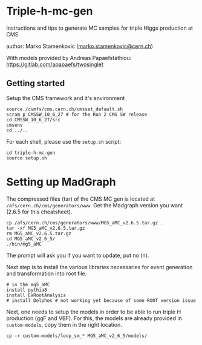 # Triple-h-mc-gen
Instructions and tips to generate MC samples for triple Higgs production at CMS

author: Marko Stamenkovic (marko.stamenkovic@cern.ch)

With models provided by Andreas Papaefstathiou: https://gitlab.com/apapaefs/twosinglet

## Getting started

Setup the CMS framework and it's environment

```
source /cvmfs/cms.cern.ch/cmsset_default.sh
scram p CMSSW_10_6_27 # for the Run 2 CMS SW release
cd CMSSW_10_6_27/src
cmsenv
cd ../..
```

For each shell, please use the `setup.sh` script:

```
cd triple-h-mc-gen
source setup.sh
```

# Setting up MadGraph

The compressed files (tar) of the CMS MC gen is located at `/afs/cern.ch/cms/generators/www`. Get the Madgraph version you want (2.6.5 for this cheatsheet). 

```
cp /afs/cern.ch/cms/generators/www/MG5_aMC_v2.6.5.tar.gz .
tar -xf MG5_aMC_v2.6.5.tar.gz
rm MG5_aMC_v2.6.5.tar.gz
cd MG5_aMC_v2_6_5/
./bin/mg5_aMC
```

The prompt will ask you if you want to update, put no (n). 

Next step is to install the various libraries necessaries for event generation and transformation into root file. 

```
# in the mg5_aMC 
install pythia8
install ExRootAnalysis
# install Delphes # not working yet because of some ROOT version issue
```

Next, one needs to setup the models in order to be able to run triple H production (ggF and VBF). For this, the models are already provided in `custom-models`, copy them in the right location.

```
cp -r custom-models/loop_sm_* MG5_aMC_v2_6_5/models/
```




